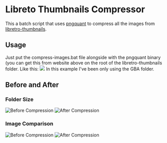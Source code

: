 ﻿# Libreto Thumbnails Compressor

This a batch script that uses [pngquant](https://pngquant.org/) to compress all the images from [libretro-thumbnails](https://github.com/libretro-thumbnails/libretro-thumbnails).

## Usage

Just put the compress-images.bat file alongside with the pngquant binary (you can get this from website above on the root of the libretro-thumbnails folder.
Like this:
![](https://i.imgur.com/0cm1cYh.png)
In this example I've been only using the GBA folder.

## Before and After
### Folder Size
![Before Compression](https://i.imgur.com/fu4UDsE.png)
![After Compression](https://i.imgur.com/YjUnssT.png)

### Image Comparison
![Before Compression](https://i.imgur.com/n7uydH6.png)
![After Compression](https://i.imgur.com/z5KTrnr.png)
